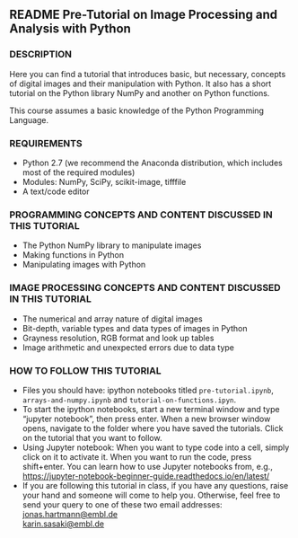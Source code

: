 ## README Pre-Tutorial on Image Processing and Analysis with Python


### DESCRIPTION
Here you can find a tutorial that introduces basic, but necessary, concepts of digital images and their manipulation with Python. It also has a short tutorial on the Python library NumPy and another on Python functions.

This course assumes a basic knowledge of the Python Programming Language.


### REQUIREMENTS
- Python 2.7 (we recommend the Anaconda distribution, which includes most of the required modules)
- Modules: NumPy, SciPy, scikit-image, tifffile
- A text/code editor 


### PROGRAMMING CONCEPTS AND CONTENT DISCUSSED IN THIS TUTORIAL
- The Python NumPy library to manipulate images
- Making functions in Python
- Manipulating images with Python


### IMAGE PROCESSING CONCEPTS AND CONTENT DISCUSSED IN THIS TUTORIAL
- The numerical and array nature of digital images
- Bit-depth, variable types and data types of images in Python
- Grayness resolution, RGB format and look up tables
- Image arithmetic and unexpected errors due to data type



### HOW TO FOLLOW THIS TUTORIAL
- Files you should have: ipython notebooks titled `pre-tutorial.ipynb`, `arrays-and-numpy.ipynb` and `tutorial-on-functions.ipyn`.
- To start the ipython notebooks, start a new terminal window and type “jupyter notebook”, then press enter. When a new browser window opens, navigate to the folder where you have saved the tutorials. Click on the tutorial that you want to follow.  
- Using Jupyter notebook: When you want to type code into a cell, simply click on it to activate it. When you want to run the code, press shift+enter. You can learn how to use Jupyter notebooks from, e.g., https://jupyter-notebook-beginner-guide.readthedocs.io/en/latest/
- If you are following this tutorial in class, if you have any questions, raise your hand and someone will come to help you. Otherwise, feel free to send your query to one of these two email addresses:    
jonas.hartmann@embl.de    
karin.sasaki@embl.de

